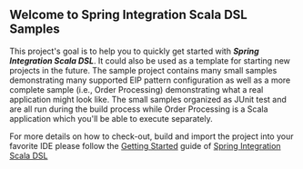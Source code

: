 ## Welcome to Spring Integration Scala DSL Samples

This project's goal is to help you to quickly get started with _**Spring Integration Scala DSL**_.
It could also be used as a template for starting new projects in the future. The sample project 
contains many small samples demonstrating many supported EIP pattern configuration as well as a more 
complete sample (i.e., Order Processing) demonstrating what a real application might look like. The small 
samples organized as JUnit test and are all run during the build process while Order Processing is a Scala 
application which you'll be able to execute separately. 

For more details on how to check-out, build and import the project into your favorite IDE please follow 
the [Getting Started](https://github.com/SpringSource/spring-integration-scala/wiki/Getting-Started) guide 
of [Spring Integration Scala DSL](https://github.com/SpringSource/spring-integration-scala/wiki)